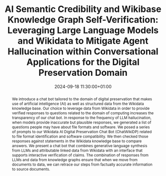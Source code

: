 ---
abstract: We introduce a chat bot tailored to the domain of digital preservation that
  makes use of  artificial intelligence (AI) as well as structured data from the Wikidata
  knowledge base. Our choice to leverage data from Wikidata in order to provide verified
  responses to questions related to the domain of computing increases the transparency
  of our chat bot. In response to the frequency of LLM hallucination, when models
  provide inaccurate but plausible responses, we generated a list of questions people
  may have about file formats and software. We posed a series of prompts to our Wikidata
  AI Digital Preservation Chat Bot (ChatWikiDP) related to file format identification
  and software compatibility. We then checked those responses against statements in
  the Wikidata knowledge base to compare answers. We present a chat bot that combines
  generative language synthesis from LLMs and attributable linked data from Wikidata
  with an interface that supports interactive verification of claims. The combination
  of responses from LLMs and data from knowledge graphs ensure that when we move from
  documents to data, we can retrace our steps from factually accurate information
  to source documents.
creators:
- Katherine Thornton
- Kenneth Seals-Nutt
date: 2024-09-18 11:30:00+01:00
document_url: https://ipres2024.pubpub.org/pub/93xgtzp9/download/pdf
grand_parent: iPRES
institutions: []
keywords:
- information technology for dp
- from document to data
landing_page_url: https://ipres2024.pubpub.org/pub/93xgtzp9/
language: eng
layout: publication
license: Creative Commons Attribution 4.0 (CC-BY-4.0)
notes_url: https://docs.google.com/document/d/1b42Bd_pn9__lo1qwjKqh3fB46M9Dt_1hjO4ATMggwvg/edit#heading=h.3motvki8sysj
parent: iPRES 2024
publication_type: paper
size: null
slides_url: ''
source_name: iPRES
stream_url: https://www.archief.vlaanderen.be/archief/records/dossiers/5acb210228ce4315ae650812d056a482329eb83ed2dc42398a51505dc153be81/documents/c4ff0ba130054fff8dfd6d0fb3f33463d66167c2df83459e89304b6b9778c302
title: 'AI Semantic Credibility and Wikibase Knowledge Graph Self-Verification: Leveraging
  Large Language Models and Wikidata to Mitigate Agent Hallucination within Conversational
  Applications for the Digital Preservation Domain'
year: 2024
---